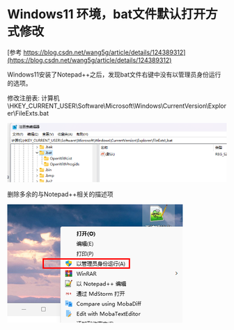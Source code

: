 # Windows11 环境，bat文件默认打开方式修改

[参考 https://blog.csdn.net/wang5g/article/details/124389312](https://blog.csdn.net/wang5g/article/details/124389312)

Windows11安装了Notepad++之后，发现bat文件右键中没有以管理员身份运行的选项。

修改注册表: 计算机\HKEY_CURRENT_USER\Software\Microsoft\Windows\CurrentVersion\Explorer\FileExts\.bat

![](./images/1703558007717_image.png)

删除多余的与Notepad++相关的描述项

![](./images/1703558045812_image.png)